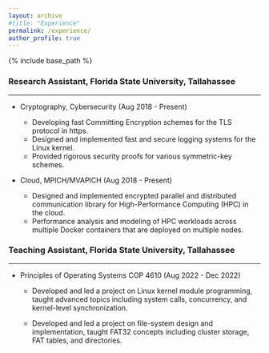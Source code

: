 ```yaml
---
layout: archive
#title: "Experience"
permalink: /experience/
author_profile: true
---
```

{% include base_path %}

### Research Assistant, Florida State University, Tallahassee   
----
* Cryptography, Cybersecurity (Aug 2018 - Present)
    * Developing fast Committing Encryption schemes for the TLS protocol in https.
    * Designed and implemented fast and secure logging systems for the Linux kernel.
    * Provided rigorous security proofs for various symmetric-key schemes.

* Cloud, MPICH/MVAPICH (Aug 2018 - Present)
    * Designed and implemented encrypted parallel and distributed communication library for High-Performance Computing (HPC) in the cloud.
    * Performance analysis and modeling of HPC workloads across multiple Docker containers that are deployed on multiple nodes.

### Teaching Assistant, Florida State University, Tallahassee   
----
* Principles of Operating Systems COP 4610  (Aug 2022 - Dec 2022)
    * Developed and led a project on Linux kernel module programming, taught advanced topics including system calls, concurrency, and kernel-level synchronization.

    * Developed and led a project on file-system design and implementation, taught FAT32 concepts including cluster storage, FAT tables, and directories.


